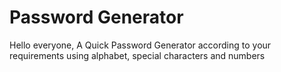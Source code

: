 
# Password Generator

Hello everyone, A Quick Password Generator according to your requirements using alphabet, special characters and numbers




